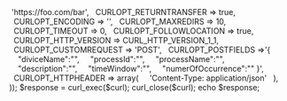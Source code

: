 <?php

$curl = curl_init();

curl_setopt_array($curl, array(
  CURLOPT_URL => 'https://foo.com/bar',
  CURLOPT_RETURNTRANSFER => true,
  CURLOPT_ENCODING => '',
  CURLOPT_MAXREDIRS => 10,
  CURLOPT_TIMEOUT => 0,
  CURLOPT_FOLLOWLOCATION => true,
  CURLOPT_HTTP_VERSION => CURL_HTTP_VERSION_1_1,
  CURLOPT_CUSTOMREQUEST => 'POST',
  CURLOPT_POSTFIELDS =>'{
    "diviceName":"",
    "processId":"",
    "processName":"",
    "description":"",
    "timeWindow":"",
    "numerOfOccurrence":""
}',
  CURLOPT_HTTPHEADER => array(
    'Content-Type: application/json'
  ),
));

$response = curl_exec($curl);

curl_close($curl);
echo $response;
